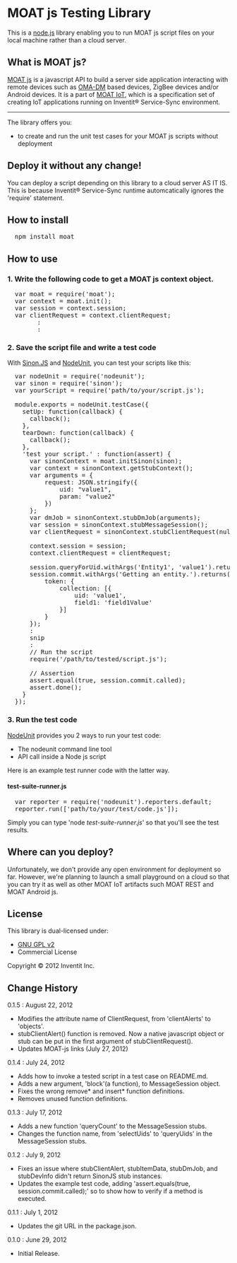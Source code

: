 MOAT js Testing Library
===

This is a [node.js](http://node.js) library enabling you to run MOAT js script files on your local machine rather than a cloud server.

## What is MOAT js?
[MOAT js](http://inventit.edicy.co/guides/moat-iot/moat-js) is a javascript API to build a server side application interacting with remote devices such as [OMA-DM](http://en.wikipedia.org/wiki/OMA_Device_Management) based devices, ZigBee devices and/or Android devices.
It is a part of [MOAT IoT](http://inventit.edicy.co/guides/moat-iot), which is a specification set of creating IoT applications running on Inventit® Service-Sync environment.

*****
The library offers you:

* to create and run the unit test cases for your MOAT js scripts without deployment

## Deploy it without any change!
You can deploy a script depending on this library to a cloud server AS IT IS.
This is because Inventit® Service-Sync runtime automcatically ignores the 'require' statement.

## How to install

<pre>
  npm install moat
</pre>

## How to use

### 1. Write the following code to get a MOAT js context object.
<pre>
  var moat = require('moat');
  var context = moat.init();
  var session = context.session;
  var clientRequest = context.clientRequest;
        :
        :
</pre>

### 2. Save the script file and write a test code

With [Sinon.JS](http://sinonjs.org/) and [NodeUnit](https://github.com/caolan/nodeunit), you can test your scripts like this:
<pre>
  var nodeUnit = require('nodeunit');
  var sinon = require('sinon');
  var yourScript = require('path/to/your/script.js');

  module.exports = nodeUnit.testCase({
    setUp: function(callback) {
      callback();
    },
    tearDown: function(callback) {
      callback();
    },
    'test your script.' : function(assert) {
      var sinonContext = moat.initSinon(sinon);
      var context = sinonContext.getStubContext();
      var arguments = {
          request: JSON.stringify({
              uid: "value1",
              param: "value2"
          })
      };
      var dmJob = sinonContext.stubDmJob(arguments);
      var session = sinonContext.stubMessageSession();
      var clientRequest = sinonContext.stubClientRequest(null, null, dmJob);

      context.session = session;
      context.clientRequest = clientRequest;

      session.queryForUid.withArgs('Entity1', 'value1').returns('token');
      session.commit.withArgs('Getting an entity.').returns({
          token: {
              collection: [{
                  uid: 'value1',
                  field1: 'field1Value'
              }]
          }
      });
      :
      snip
      :
      // Run the script
      require('/path/to/tested/script.js');

      // Assertion
      assert.equal(true, session.commit.called);
      assert.done();
    }
  });
</pre>


### 3. Run the test code

[NodeUnit](https://github.com/caolan/nodeunit) provides you 2 ways to run your test code:

* The nodeunit command line tool
* API call inside a Node js script

Here is an example test runner code with the latter way.

#### test-suite-runner.js
<pre>
  var reporter = require('nodeunit').reporters.default;
  reporter.run(['path/to/your/test/code.js']);
</pre>

Simply you can type 'node *test-suite-runner.js*' so that you'll see the test results.

## Where can you deploy?

Unfortunately, we don't provide any open environment for deployment so far.
However, we're planning to launch a small playground on a cloud so that you can try it as well as other MOAT IoT artifacts such MOAT REST and MOAT Android js.

## License

This library is dual-licensed under:

* [GNU GPL v2](http://www.gnu.org/licenses/gpl-2.0.txt)
* Commercial License

Copyright © 2012 Inventit Inc.

## Change History

0.1.5 : August 22, 2012
* Modifies the attribute name of ClientRequest, from 'clientAlerts' to 'objects'.
* stubClientAlert() function is removed. Now a native javascript object or stub can be put in the first argument of stubClientRequest().
* Updates MOAT-js links (July 27, 2012)

0.1.4 : July 24, 2012
* Adds how to invoke a tested script in a test case on README.md.
* Adds a new argument, 'block'(a function), to MessageSession object.
* Fixes the wrong remove* and insert* function definitions.
* Removes unused function definitions.

0.1.3 : July 17, 2012
* Adds a new function 'queryCount' to the MessageSession stubs.
* Changes the function name, from 'selectUids' to 'queryUids' in the MessageSession stubs.

0.1.2 : July 9, 2012
* Fixes an issue where stubClientAlert, stubItemData, stubDmJob, and stubDevInfo didn't return SinonJS stub instances.
* Updates the example test code, adding 'assert.equals(true, session.commit.called);' so to show how to verify if a method is executed.

0.1.1 : July 1, 2012
* Updates the git URL in the package.json.

0.1.0 : June 29, 2012
* Initial Release.

